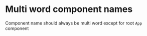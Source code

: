 # Multi word component names

Component name should always be multi word except for root `App` component

